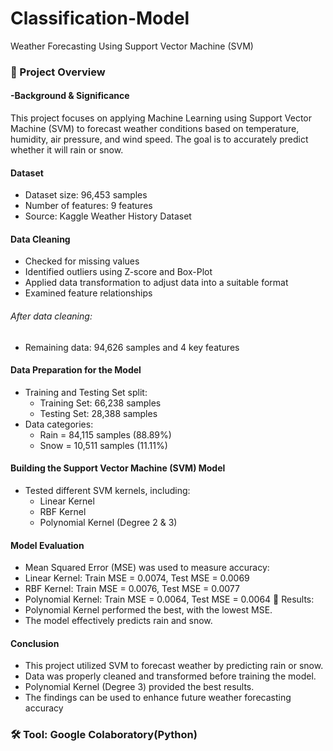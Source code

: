 # Classification-Model
Weather Forecasting Using Support Vector Machine (SVM)

### 📌 Project Overview 
#### -Background & Significance
This project focuses on applying Machine Learning using Support Vector Machine (SVM) to forecast weather conditions based on temperature, humidity, air pressure, and wind speed. The goal is to accurately predict whether it will rain or snow.

#### Dataset
- Dataset size: 96,453 samples
- Number of features: 9 features
- Source: Kaggle Weather History Dataset

#### Data Cleaning
- Checked for missing values
- Identified outliers using Z-score and Box-Plot
- Applied data transformation to adjust data into a suitable format
- Examined feature relationships
###### After data cleaning:
- Remaining data: 94,626 samples and 4 key features

#### Data Preparation for the Model
- Training and Testing Set split:
  - Training Set: 66,238 samples
  - Testing Set: 28,388 samples
- Data categories:
  - Rain = 84,115 samples (88.89%)
  - Snow = 10,511 samples (11.11%)

#### Building the Support Vector Machine (SVM) Model
- Tested different SVM kernels, including:
  - Linear Kernel
  - RBF Kernel
  - Polynomial Kernel (Degree 2 & 3)

#### Model Evaluation
- Mean Squared Error (MSE) was used to measure accuracy:
- Linear Kernel: Train MSE = 0.0074, Test MSE = 0.0069
- RBF Kernel: Train MSE = 0.0076, Test MSE = 0.0077
- Polynomial Kernel: Train MSE = 0.0064, Test MSE = 0.0064
🔹 Results:
- Polynomial Kernel performed the best, with the lowest MSE.
- The model effectively predicts rain and snow.

#### Conclusion
- This project utilized SVM to forecast weather by predicting rain or snow.
- Data was properly cleaned and transformed before training the model.
- Polynomial Kernel (Degree 3) provided the best results.
- The findings can be used to enhance future weather forecasting accuracy
   
### 🛠️ Tool: Google Colaboratory(Python)
